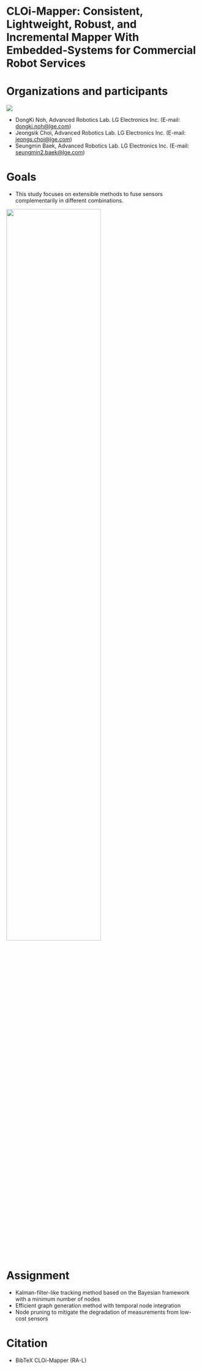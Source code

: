 # CLOi-Mapper: Consistent, Lightweight, Robust, and Incremental Mapper With Embedded-Systems for Commercial Robot Services

# Organizations and participants
 ![](https://www.lge.co.kr/lgekor/asset/company/images/about/ci_img03.jpg)
* DongKi Noh, Advanced Robotics Lab. LG Electronics Inc. (E-mail: dongki.noh@lge.com)
* Jeongsik Choi, Advanced Robotics Lab. LG Electronics Inc. (E-mail: jeongs.choi@lge.com)
* Seungmin Baek, Advanced Robotics Lab. LG Electronics Inc. (E-mail: seungmin2.baek@lge.com)

# Goals
* This study focuses on extensible methods to fuse sensors complementarily in different combinations.
<img width="70%" src="https://github.com/Multiplanet-Robot/CLOi-Mapper-Consistent-Lightweight-Robust-and-Incremental-Mapper-With-Embedded-Systems/issues/1#issue-2254518283"/>

# Assignment
* Kalman-filter-like tracking method based on the Bayesian framework with a minimum number of nodes
* Efficient graph generation method with temporal node integration
* Node pruning to mitigate the degradation of measurements from low-cost sensors

# Citation

* BibTeX CLOi-Mapper (RA-L)

